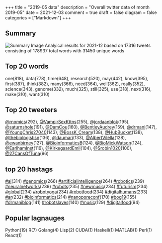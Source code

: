 +++
title = "2019-05 data"
description = "Overall twitter data of month 2019-05"
date = 2021-12-03
comment = true
draft = false
diagram = false
categories = ["Markdown"]
+++

## Summary
![Summary Image](/images/wordcloud/2019-05.png "Summary Image")
Analyical results for 2021-12 based on 17316 tweets consisting of 178937 total words with 31450 unique words


## Top 20 words
one(818), data(778), time(648), research(520), may(442), know(395), first(387), think(382), many(366), need(364), well(362), really(352), science(343), genome(332), much(325), still(325), use(318), next(316), make(310), want(310)

## Top 20 tweeters
[@rnomics](https://twitter.com/rnomics)(292), [@VampirSexKttns](https://twitter.com/VampirSexKttns)(255), [@jordaanblok](https://twitter.com/jordaanblok)(195), [@saturnshole](https://twitter.com/saturnshole)(191), [@DamCou](https://twitter.com/DamCou)(160), [@BentleyAudrey](https://twitter.com/BentleyAudrey)(159), [@drmani](https://twitter.com/drmani)(147), [@YoungChris27040](https://twitter.com/YoungChris27040)(143), [@BossK_Cream](https://twitter.com/BossK_Cream)(138), [@HubBucket](https://twitter.com/HubBucket)(138), [@thebiologistisn](https://twitter.com/thebiologistisn)(136), [@daumari](https://twitter.com/daumari)(133), [@AlbertVilella](https://twitter.com/AlbertVilella)(128), [@ewanbirney](https://twitter.com/ewanbirney)(127), [@BioinformaticsB](https://twitter.com/BioinformaticsB)(124), [@BioMickWatson](https://twitter.com/BioMickWatson)(124), [@EarlhamInst](https://twitter.com/EarlhamInst)(116), [@KirkegaardEmil](https://twitter.com/KirkegaardEmil)(104), [@Srobin1020](https://twitter.com/Srobin1020)(100), [@27CansOfTuna](https://twitter.com/27CansOfTuna)(96)

## top 20 hastags
[#ai](https://twitter.com/hashtag/ai)(314) [#genomics](https://twitter.com/hashtag/genomics)(266) [#artificialintelligence](https://twitter.com/hashtag/artificialintelligence)(264) [#robotics](https://twitter.com/hashtag/robotics)(239) [#neuralnetworks](https://twitter.com/hashtag/neuralnetworks)(239) [#robots](https://twitter.com/hashtag/robots)(235) [#newmusic](https://twitter.com/hashtag/newmusic)(234) [#futurism](https://twitter.com/hashtag/futurism)(234) [#global](https://twitter.com/hashtag/global)(234) [#robotyoga](https://twitter.com/hashtag/robotyoga)(234) [#robotfood](https://twitter.com/hashtag/robotfood)(234) [#digitalhumans](https://twitter.com/hashtag/digitalhumans)(233) [#ar](https://twitter.com/hashtag/ar)(232) [#bioinformatics](https://twitter.com/hashtag/bioinformatics)(214) [#nanoporeconf](https://twitter.com/hashtag/nanoporeconf)(170) [#bog19](https://twitter.com/hashtag/bog19)(155) [#drmaniblog](https://twitter.com/hashtag/drmaniblog)(141) [#robotslaves](https://twitter.com/hashtag/robotslaves)(140) [#music](https://twitter.com/hashtag/music)(129) [#digitalfood](https://twitter.com/hashtag/digitalfood)(94)

## Popular lagnauges
Python(19) R(7) Golang(4) Lisp(2) CUDA(1) Haskell(1) MATLAB(1) Perl(1) React(1)
